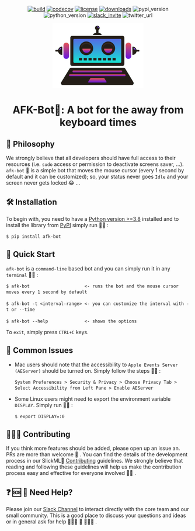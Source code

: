 <div align="center">

[![build](https://github.com/slickml/afk-bot/actions/workflows/ci.yml/badge.svg)](https://github.com/slickml/afk-bot/actions/workflows/ci.yml)
[![codecov](https://codecov.io/gh/slickml/afk-bot/graph/badge.svg?token=Z7XP51MB4K)](https://codecov.io/gh/slickml/afk-bot)
[![license](https://img.shields.io/github/license/slickml/afk-bot)](https://github.com/slickml/afk-bot/blob/master/LICENSE/)
[![downloads](https://pepy.tech/badge/afk-bot)](https://pepy.tech/project/afk-bot)
![pypi_version](https://img.shields.io/pypi/v/afk-bot)
![python_version](https://img.shields.io/pypi/pyversions/afk-bot)
[![slack_invite](https://badgen.net/badge/Join/SlickML%20Slack/purple?icon=slack)](https://www.slickml.com/slack-invite)
![twitter_url](https://img.shields.io/twitter/url?style=social&url=https%3A%2F%2Ftwitter.com%2FSlickML)

</div>
<p align="center">
  <a href="https://github.com/slickml/afk-bot">
    <img src="https://raw.githubusercontent.com/slickml/afk-bot/master/assets/logo.png" width="250"></img>
  </a>
</p>

<div align="center">
<h1 align="center">AFK-Bot🤖: A bot for the away from keyboard times
</h1>
</div>

## 🧠 Philosophy
We strongly believe that all developers should have full access to their resources (i.e. `sudo` access or permission to deactivate screens saver, ...). `afk-bot` 🤖 is a simple bot that moves the mouse cursor (every 1 second by default and it can be customized); so, your status never goes `Idle` and your screen never gets locked 😂 ...


## 🛠 Installation
To begin with, you need to have a [Python version >=3.8](https://www.python.org) installed and to install the library
from [PyPI](https://pypi.org/project/afk-bot/) simply run 🏃‍♀️ :
```
$ pip install afk-bot
```

## 📌 Quick Start
`afk-bot` is a `command-line` based bot and you can simply run it in any `terminal` 🏃‍♀️ :
```
$ afk-bot                     <- runs the bot and the mouse cursor moves every 1 second by default

$ afk-bot -t <interval-range> <- you can customize the interval with -t or --time

$ afk-bot --help              <- shows the options 
```
To `exit`, simply press `CTRL+C` keys. 

## 📣 Common Issues
  - Mac users should note that the accessibility to `Apple Events Server (AEServer)` should be turned on. Simply follow the steps 🏃‍♀️ :
    ```
    System Preferences > Security & Privacy > Choose Privacy Tab > Select Accessibility from Left Pane > Enable AEServer
    ```
  - Some Linux users might need to export the environment variable `DISPLAY`. Simply run 🏃‍♀️ :
    ```
    $ export DISPLAY=:0
    ```
## 🧑‍💻🤝 Contributing
If you think more features should be added, please open up an issue an. PRs are more than welcome 🙏 . You can find the details of the development process in our SlickML🧞 [Contributing](CONTRIBUTING.md) guidelines. We strongly believe that reading and following these guidelines will help us make the contribution process easy and effective for everyone involved 🚀🌙 .



## ❓ 🆘 📲 Need Help?
Please join our [Slack Channel](https://www.slickml.com/slack-invite) to interact directly with the core team and our small community. This is a good place to discuss your questions and ideas or in general ask for help 👨‍👩‍👧 👫 👨‍👩‍👦 .

